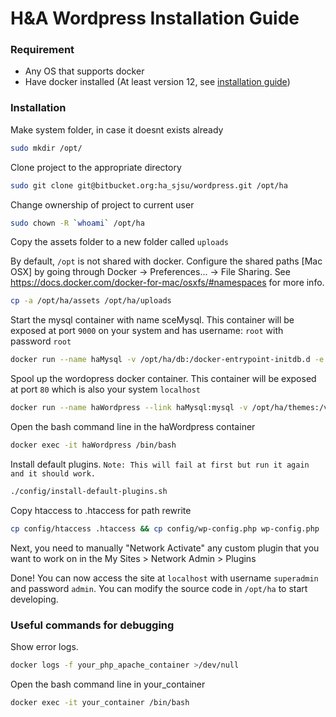 # H&A Wordpress Installation Guide

### Requirement
  - Any OS that supports docker
  - Have docker installed (At least version 12, see [installation guide](https://docs.docker.com/engine/installation/)) 

### Installation
Make system folder, in case it doesnt exists already
```sh
sudo mkdir /opt/
```
Clone project to the appropriate directory

```sh
sudo git clone git@bitbucket.org:ha_sjsu/wordpress.git /opt/ha
```
Change ownership of project to current user
```sh
sudo chown -R `whoami` /opt/ha
```
Copy the assets folder to a new folder called ```uploads```

By default, `/opt`  is not shared with docker. Configure the shared paths [Mac OSX] by going through Docker -> Preferences... -> File Sharing. 
See https://docs.docker.com/docker-for-mac/osxfs/#namespaces for more info.

```sh
cp -a /opt/ha/assets /opt/ha/uploads
```

Start the mysql container with name sceMysql. This container will be exposed at port `9000` on your system and has username: `root` with password `root`
```sh
docker run --name haMysql -v /opt/ha/db:/docker-entrypoint-initdb.d -e MYSQL_ROOT_PASSWORD=root -p 9000:3306 -d mysql:5.5.51 && docker start haMysql	
```

Spool up the wordopress docker container. This container will be exposed at port `80` which is also your system `localhost`
```sh
docker run --name haWordpress --link haMysql:mysql -v /opt/ha/themes:/var/www/html/wp-content/themes -v /opt/ha/plugins:/var/www/html/wp-content/plugins -v /opt/ha/uploads:/var/www/html/wp-content/uploads -v /opt/ha/config:/var/www/html/config -v /opt/ha/config/uploads.ini:/usr/local/etc/php/conf.d/uploads.ini -e WORDPRESS_DB_NAME=wordpress -p 80:80 -d wordpress:latest && docker start haWordpress
```

Open the bash command line in the haWordpress container
```sh
docker exec -it haWordpress /bin/bash
```

Install default plugins. `Note: This will fail at first but run it again and it should work.`
```sh
./config/install-default-plugins.sh
```

Copy htaccess to .htaccess for path rewrite
```sh
cp config/htaccess .htaccess && cp config/wp-config.php wp-config.php
```


Next, you need to manually "Network Activate" any custom plugin that you want to work on in the My Sites > Network Admin > Plugins

Done!
You can now access the site at `localhost` with username `superadmin` and password `admin`. You can modify the source code in `/opt/ha` to start developing.

### Useful commands for debugging
Show error logs.
```sh
docker logs -f your_php_apache_container >/dev/null
```
Open the bash command line in your_container
```sh
docker exec -it your_container /bin/bash
```